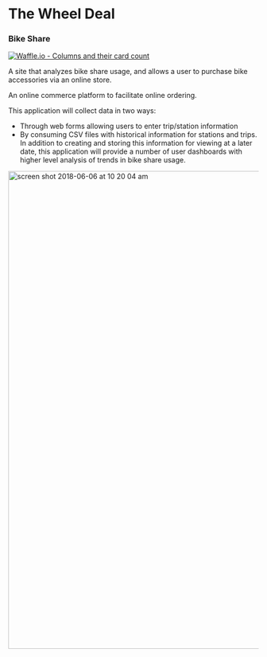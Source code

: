 # The Wheel Deal
### Bike Share

[![Waffle.io - Columns and their card count](https://badge.waffle.io/JerrelMitchell/bike-share.svg?columns=all)](https://waffle.io/JerrelMitchell/bike-share)

A site that analyzes bike share usage, and allows a user to purchase bike accessories via an online store.

An online commerce platform to facilitate online ordering.

This application will collect data in two ways:

* Through web forms allowing users to enter trip/station information
* By consuming CSV files with historical information for stations and trips. In addition to creating and storing this information for viewing at a later date, this application will provide a number of user dashboards with higher level analysis of trends in bike share usage.


<img width="960" alt="screen shot 2018-06-06 at 10 20 04 am" src="https://user-images.githubusercontent.com/34140107/41051422-51b5807a-6973-11e8-82b5-96447d9bbb96.png">
